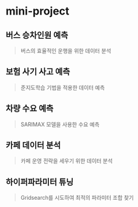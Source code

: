 # mini-project

## 버스 승차인원 예측
> 버스의 효율적인 운행을 위한 데이터 분석

## 보험 사기 사고 예측
> 준지도학습 기법을 적용한 데이터 예측

## 차량 수요 예측
> SARIMAX 모델을 사용한 수요 예측

## 카페 데이터 분석
> 카페 운영 전략을 세우기 위한 데이터 분석

## 하이퍼파라미터 튜닝
> Gridsearch를 시도하여 최적의 파라미터 조합 찾기
